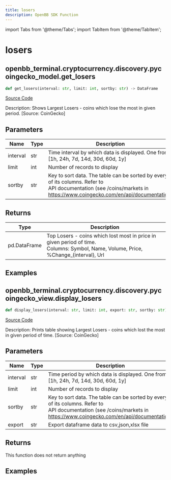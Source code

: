 ```yaml
---
title: losers
description: OpenBB SDK Function
---
```


import Tabs from '@theme/Tabs';
import TabItem from '@theme/TabItem';

# losers

<Tabs>
<TabItem value="model" label="Model" default>

## openbb_terminal.cryptocurrency.discovery.pycoingecko_model.get_losers

```python title='openbb_terminal/cryptocurrency/discovery/pycoingecko_model.py'
def get_losers(interval: str, limit: int, sortby: str) -> DataFrame
```
[Source Code](https://github.com/OpenBB-finance/OpenBBTerminal/tree/main/openbb_terminal/cryptocurrency/discovery/pycoingecko_model.py#L288)

Description: Shows Largest Losers - coins which lose the most in given period. [Source: CoinGecko]

## Parameters

| Name | Type | Description | Default | Optional |
| ---- | ---- | ----------- | ------- | -------- |
| interval | str | Time interval by which data is displayed. One from [1h, 24h, 7d, 14d, 30d, 60d, 1y] | None | False |
| limit | int | Number of records to display | None | False |
| sortby | str | Key to sort data. The table can be sorted by every of its columns. Refer to<br/>API documentation (see /coins/markets in https://www.coingecko.com/en/api/documentation) | None | False |

## Returns

| Type | Description |
| ---- | ----------- |
| pd.DataFrame | Top Losers  - coins which lost most in price in given period of time.<br/>Columns: Symbol, Name, Volume, Price, %Change_{interval}, Url |

## Examples



</TabItem>
<TabItem value="view" label="View">

## openbb_terminal.cryptocurrency.discovery.pycoingecko_view.display_losers

```python title='openbb_terminal/cryptocurrency/discovery/pycoingecko_view.py'
def display_losers(interval: str, limit: int, export: str, sortby: str) -> None
```
[Source Code](https://github.com/OpenBB-finance/OpenBBTerminal/tree/main/openbb_terminal/cryptocurrency/discovery/pycoingecko_view.py#L146)

Description: Prints table showing Largest Losers - coins which lost the most in given period of time. [Source: CoinGecko]

## Parameters

| Name | Type | Description | Default | Optional |
| ---- | ---- | ----------- | ------- | -------- |
| interval | str | Time period by which data is displayed. One from [1h, 24h, 7d, 14d, 30d, 60d, 1y] | None | False |
| limit | int | Number of records to display | None | False |
| sortby | str | Key to sort data. The table can be sorted by every of its columns. Refer to<br/>API documentation (see /coins/markets in https://www.coingecko.com/en/api/documentation) | None | False |
| export | str | Export dataframe data to csv,json,xlsx file | None | False |

## Returns

This function does not return anything

## Examples



</TabItem>
</Tabs>